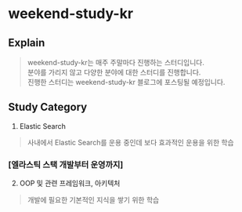# weekend-study-kr

## Explain
> weekend-study-kr는 매주 주말마다 진행하는 스터디입니다.
> <br> 분야를 가리지 않고 다양한 분야에 대한 스터디를 진행합니다.
> <br> 진행한 스터디는 weekend-study-kr 블로그에 포스팅될 예정입니다.

## Study Category

1. Elastic Search

> 사내에서 Elastic Search를 운용 중인데 보다 효과적인 운용을 위한 학습

### [엘라스틱 스택 개발부터 운영까지]

2. OOP 및 관련 프레임워크, 아키텍처

> 개발에 필요한 기본적인 지식을 쌓기 위한 학습

